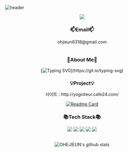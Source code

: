 ![header](https://capsule-render.vercel.app/api?section=header&type=waving&color=gradient&customColorList=30&text=OHE%20JIEUN%20&desc=BackEnd%20Developer&height=260&fontSize=80&descSize=20&fontColor=fff&fontAlign=50&descAlign=63&fontAlignY=40&descAlignY=58&animation=fadeIn)

<p align="center">
  <a href="https://hits.seeyoufarm.com"><img src="https://hits.seeyoufarm.com/api/count/incr/badge.svg?url=https%3A%2F%2Fgithub.com%2FOHEJIEUN&count_bg=%23696F64&title_bg=%2328DE94&icon=github.svg&icon_color=%23444744&title=hits&edge_flat=false"/></a>
</p>

<div align="center">
  <h3>📫Email📫</h3>
    ohjieun6318@gmail.com
</div>

<br>

<div align="center">
  <h3>📝️About Me📝️</h3>
  
  [![Typing SVG](https://readme-typing-svg.herokuapp.com?font=Kalam&duration=4000&pause=1500&color=2B3A3E&center=true&vCenter=true&multiline=true&width=450&height=150&lines=%F0%9F%91%8B+Hi!+there%2C+I'm+Jieun.;I'm+currently+learning+Web.;(using+JAVA%2C+Spring%F0%9F%8C%B1);%F0%9F%91%80+I'm+interested+in+All+of+Back-end+development.;Wanna+be+a+Backend+Developer+who+focus+on+basics!)](https://git.io/typing-svg)
</div>

<div align="center">
  <h3>💡Project💡</h3>
  사이트 : http://yogioteur.cafe24.com/
  
  [![Readme Card](https://github-readme-stats.vercel.app/api/pin/?username=OHEJIEUN&repo=GDJ45_YOGIOTEUR&theme=moltack)](https://github.com/OHEJIEUN/GDJ45_YOGIOTEUR.git)
</div>


<div align="center">
  <h3>📚Tech Stack📚</h3>
    <img src="https://img.shields.io/badge/Java-blue?style=for-the-badge&logo=Java&logoColor=white"/>
    <img src="https://img.shields.io/badge/spring-6DB33F?style=for-the-badge&logo=spring&logoColor=white">
    <img src="https://img.shields.io/badge/oracle-F80000?style=for-the-badge&logo=oracle&logoColor=white"> 
    <img src="https://img.shields.io/badge/Javascript-ffb13b?style=for-the-badge&logo=javascript&logoColor=white"/>
    <img src="https://img.shields.io/badge/git-gray?style=for-the-badge&logo=git&logoColor=white">
</div>

<br>

<div align="center">

  ![OHEJIEUN's github stats](https://github-readme-stats.vercel.app/api?username=OHEJIEUN&theme=react&show_icons=true)
</div>
